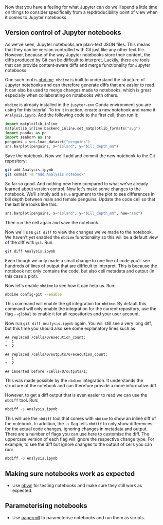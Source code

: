 Now that you have a feeling for what Jupyter can do we'll spend a
little time on things to consider specifically from a repdroducibility point of
view when it comes to Jupyter notebooks.


## Version control of Jupyter notebooks

As we've seen, Jupyter notebooks are plain-text JSON files. This means that they
can be version controlled with Git just like any other text file. However,
because of the way Jupyter notebooks store their content, the diffs produced by
Git can be difficult to interpret. Luckily, there are tools that can provide
content-aware diffs and merge functionality for Jupyter notebooks.

One such tool is [nbdime](https://nbdime.readthedocs.io/en/latest/). `nbdime` is
built to understand the structure of Jupyter notebooks and can therefore
generate diffs that are easier to read. It can also be used to merge changes
made to notebooks, which is great especially when collaborating on notebooks
with others.

`nbdime` is already installed in the `jupyter-env` Conda environment you are
using for this tutorial. To try it in action, create a new notebook and name it
`Analysis.ipynb`. Add the following code to the first cell, then run it:

```python
import matplotlib_inline
matplotlib_inline.backend_inline.set_matplotlib_formats("svg")
import pandas as pd
import seaborn as sns
penguins = sns.load_dataset("penguins")
sns.barplot(penguins, x="island", y="bill_depth_mm")
```

Save the notebook. Now we'll add and commit the new notebook to the Git repository:

```bash
git add Analysis.ipynb
git commit -m "Add Analysis notebook"
```

So far so good. And nothing new here compared to what we've already learned
about version control. Now let's make some changes to the notebook. We'll simply
add a `hue` argument to the plot to see differences in bill depth between male
and female penguins. Update the code cell so that the last line looks like this:

```python
sns.barplot(penguins, x="island", y="bill_depth_mm", hue="sex")
```

Then run the cell again and save the notebook.

Now we'll use `git diff` to view the changes we've made to the notebook. We
haven't yet enabled the `nbdime` functionality so this will be a default view of
the diff with `git`. Run:

```bash
git diff Analysis.ipynb
```

Even though we only made a small change to one line of code you'll see hundreds
of lines of output that are difficult to interpret. This is because the notebook
not only contains the code, but also cell metadata and output (in this case a
plot).

Now let's enable `nbdime` to see how it can help us. Run:

```bash
nbdime config-git --enable
```

This command will enable the git integration for `nbdime`. By default this
command will only enable the integration for the current repository, use the
flag `--global` to enable it for all repositories and your user account.

Now run `git diff Analysis.ipynb` again. You will still see a very long diff,
but this time you should also see some explanatory lines such as 

```
## replaced /cells/0/execution_count:
-  1
+  2

## replaced /cells/0/outputs/0/execution_count:
-  1
+  2

## inserted before /cells/0/outputs/1:
```

This was made possible by the `nbdime` integration. It understands the structure
of the notebook and can therefore provide a more informative diff.

However, to get a diff output that is even easier to read we can use the
`nbdiff` tool. Run:

```bash
nbdiff -s Analysis.ipynb
```

This will use the `nbdiff` tool that comes with `nbdime` to show an inline diff
of the notebook. In addition, the `-s` flag tells `nbdiff` to only show
differences for the actual code changes, ignoring changes in metadata and
output. There are a number of flags you can use here to customise the diff. The
uppercase version of each flag will ignore the respective change type. For
example, to see the diff but ignore changes to the output of cells you can run:

```bash
nbdiff -O Analysis.ipynb
```

## Making sure notebooks work as expected

- Use [nbval]() for testing notebooks and make sure they still work as expected.

## Parameterising notebooks

- Use [papermill](https://papermill.readthedocs.io/en/latest/) to parameterise
  notebooks and run them as scripts.